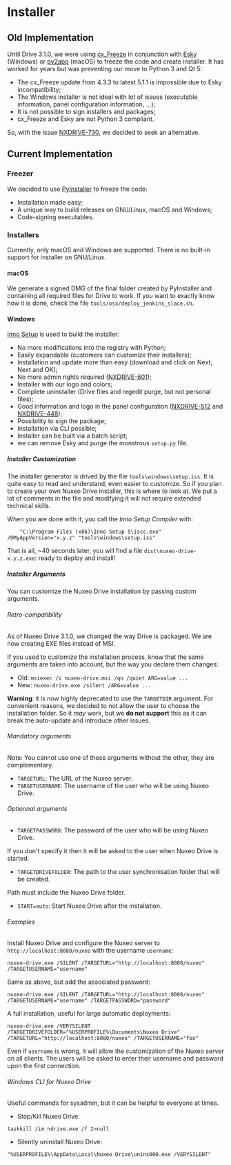 # Installer

## Old Implementation

Until Drive 3.1.0, we were using [cx_Freeze](https://pypi.org/project/cx_Freeze/) in conjunction with [Esky](https://pypi.org/project/esky/) (Windows) or [py2app](https://pypi.org/project/py2app/) (macOS) to freeze the code and create installer.
It has worked for years but was preventing our move to Python 3 and Qt 5:

- The cx_Freeze update from 4.3.3 to latest 5.1.1 is impossible due to Esky incompatibility;
- The Windows installer is not ideal with lot of issues (executable information, panel configuration information, ...);
- It is not possible to sign installers and packages;
- cx_Freeze and Esky are not Python 3 compliant.

So, with the issue [NXDRIVE-730](https://jira.nuxeo.com/browse/NXDRIVE-730), we decided to seek an alternative.

## Current Implementation

### Freezer

We decided to use [PyInstaller](http://www.pyinstaller.org/) to freeze the code:

- Installation made easy;
- A unique way to build releases on GNU/Linux, macOS and Windows;
- Code-signing executables.

### Installers

Currently, only macOS and Windows are supported.
There is no built-in support for installer on GNU/Linux.

#### macOS

We generate a signed DMG of the final folder created by PyInstaller and containing all required files for Drive to work.
If you want to exactly know how it is done, check the file `tools/osx/deploy_jenkins_slace.sh`.

#### Windows

[Inno Setup](http://www.jrsoftware.org/) is used to build the installer:

- No more modifications into the registry with Python;
- Easily expandable (customers can customize their installers);
- Installation and update more than easy (download and click on Next, Next and OK);
- No more admin rights required ([NXDRIVE-601](https://jira.nuxeo.com/browse/NXDRIVE-601));
- Installer with our logo and colors;
- Complete uninstaller (Drive files and regedit purge, but not personal files);
- Good information and logo in the panel configuration ([NXDRIVE-512](https://jira.nuxeo.com/browse/NXDRIVE-512) and [NXDRIVE-448](https://jira.nuxeo.com/browse/NXDRIVE-448));
- Possibility to sign the package;
- Installation via CLI possible;
- Installer can be built via a batch script;
- we can remove Esky and purge the monstrous `setup.py` file.

##### Installer Customization

The installer generator is drived by the file `tools\windows\setup.iss`. It is quite easy to read and understand, even easier to customize.
So if you plan to create your own Nuxeo Drive installer, this is where to look at. We put a lot of comments in the file and modifying it will not require extended technical skills.

When you are done with it, you call the *Inno Setup Compiler* with:

```batch
    "C:\Program Files (x86)\Inno Setup 5\iscc.exe" /DMyAppVersion="x.y.z" "tools\windows\setup.iss"
```

That is all, ~40 seconds later, you will find a file `dist\nuxeo-drive-x.y.z.exe`: ready to deploy and install!

##### Installer Arguments

You can customize the Nuxeo Drive installation by passing custom arguments.

###### Retro-compatibility

As of Nuxeo Drive 3.1.0, we changed the way Drive is packaged. We are now creating EXE files instead of MSI.

If you used to customize the installation process, know that the same arguments are taken into account, but the way you declare them changes:

- Old: `msiexec /i nuxeo-drive.msi /qn /quiet ARG=value ...`
- New: `nuxeo-drive.exe /silent /ARG=value ...`

**Warning**: it is now highly deprecated to use the `TARGETDIR` argument. For convenient reasons, we decided to not allow the user to choose the installation folder.
So it *may* work, but we **do not support** this as it can break the auto-update and introduce other issues.

###### Mandatory arguments

Note: You cannot use one of these arguments without the other, they are complementary.

- `TARGETURL`:  The URL of the Nuxeo server.
- `TARGETUSERNAME`: The username of the user who will be using Nuxeo Drive.

###### Optionnal arguments

- `TARGETPASSWORD`: The password of the user who will be using Nuxeo Drive.

If you don't specify it then it will be asked to the user when Nuxeo Drive is started.

- `TARGETDRIVEFOLDER`: The path to the user synchronisation folder that will be created.

Path must include the Nuxeo Drive folder.

- `START=auto`: Start Nuxeo Drive after the installation.

###### Examples

Install Nuxeo Drive and configure the Nuxeo server to `http://localhost:8080/nuxeo` with the username `username`:

```batch
nuxeo-drive.exe /SILENT /TARGETURL="http://localhost:8080/nuxeo" /TARGETUSERNAME="username"
```

Same as above, but add the associated password:

```batch
nuxeo-drive.exe /SILENT /TARGETURL="http://localhost:8080/nuxeo" /TARGETUSERNAME="username" /TARGETPASSWORD="password"
```

A full installation, useful for large automatic deployments:

```batch
nuxeo-drive.exe /VERYSILENT /TARGETDRIVEFOLDER="%USERPROFILE%\Documents\Nuxeo Drive" /TARGETURL="http://localhost:8080/nuxeo" /TARGETUSERNAME="foo"
```

Even if `username` is wrong, it will allow the customization of the Nuxeo server on all clients. The users will be asked to enter their username and password upon the first connection.

###### Windows CLI for Nuxeo Drive

Useful commands for sysadmin, but it can be helpful to everyone at times.

- Stop/Kill Nuxeo Drive:

```batch
taskkill /im ndrive.exe /f 2>null
```

- Silently uninstall Nuxeo Drive:

```batch
"%USERPROFILE%\AppData\Local\Nuxeo Drive\unins000.exe /VERYSILENT"
```
